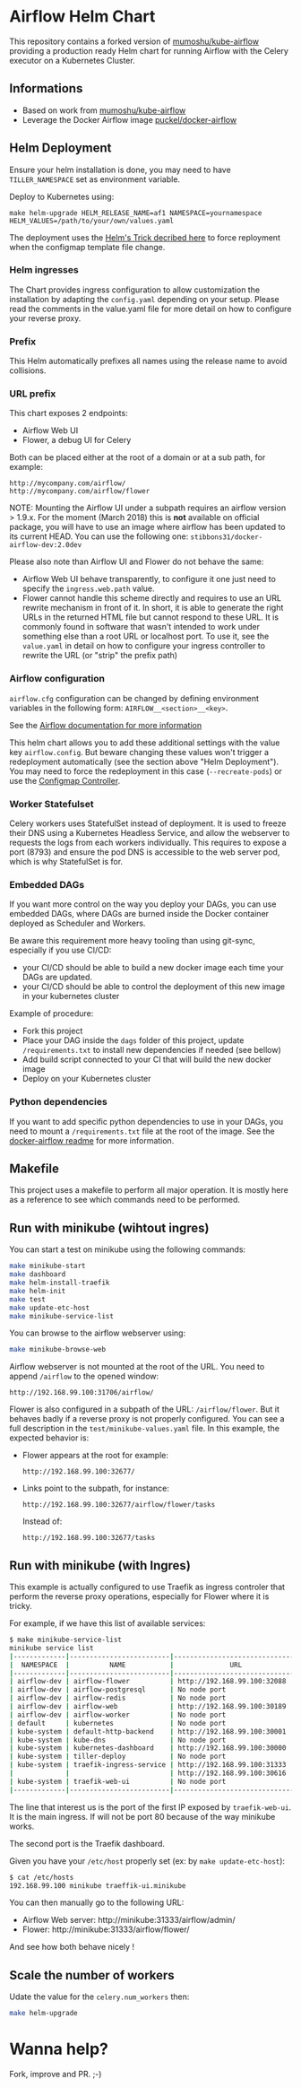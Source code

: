 # Airflow Helm Chart

This repository contains a forked version of 
[mumoshu/kube-airflow](https://github.com/mumoshu/kube-airflow) providing a production ready Helm
chart for running Airflow with the Celery executor on a Kubernetes Cluster.

## Informations

* Based on work from [mumoshu/kube-airflow](https://github.com/mumoshu/kube-airflow)
* Leverage the Docker Airflow image [puckel/docker-airflow](https://github.com/puckel/docker-airflow)

## Helm Deployment

Ensure your helm installation is done, you may need to have `TILLER_NAMESPACE` set as
environment variable.

Deploy to Kubernetes using:

    make helm-upgrade HELM_RELEASE_NAME=af1 NAMESPACE=yournamespace HELM_VALUES=/path/to/your/own/values.yaml

The deployment uses the
[Helm's Trick decribed here](https://github.com/kubernetes/helm/blob/master/docs/charts_tips_and_tricks.md#automatically-roll-deployments-when-configmaps-or-secrets-change)
to force reployment when the configmap template file change.

### Helm ingresses

The Chart provides ingress configuration to allow customization the installation by adapting
the `config.yaml` depending on your setup. Please read the comments in the value.yaml file for more
detail on how to configure your reverse proxy.

### Prefix

This Helm automatically prefixes all names using the release name to avoid collisions.

### URL prefix

This chart exposes 2 endpoints:

- Airflow Web UI
- Flower, a debug UI for Celery

Both can be placed either at the root of a domain or at a sub path, for example:

```
http://mycompany.com/airflow/
http://mycompany.com/airflow/flower
```

NOTE: Mounting the Airflow UI under a subpath requires an airflow version > 1.9.x. For the moment
(March 2018) this is **not** available on official package, you will have to use an image where 
airflow has been updated to its current HEAD. You can use the following one: 
`stibbons31/docker-airflow-dev:2.0dev`

Please also note than Airflow UI and Flower do not behave the same:

- Airflow Web UI behave transparently, to configure it one just need to specify the `ingress.web.path` value.
- Flower cannot handle this scheme directly and requires to use an URL rewrite mechanism in front of it. In short, it is able to generate the right URLs in the returned HTML file but cannot respond to these URL. It is commonly found in software that wasn't intended to work under something else than a root URL or localhost port. To use it, see the `value.yaml` in detail on how to configure your ingress controller to rewrite the URL (or "strip" the prefix path)

### Airflow configuration

`airflow.cfg` configuration can be changed by defining environment variables in the following form:
`AIRFLOW__<section>__<key>`.

See the
[Airflow documentation for more information](http://airflow.readthedocs.io/en/latest/configuration.html?highlight=__CORE__#setting-configuration-options)

This helm chart allows you to add these additional settings with the value key `airflow.config`.
But beware changing these values won't trigger a redeployment automatically (see the section above
"Helm Deployment"). You may need to force the redeployment in this case (`--recreate-pods`) or
use the [Configmap Controller](https://github.com/fabric8io/configmapcontroller/).

### Worker Statefulset

Celery workers uses StatefulSet instead of deployment.
It is used to freeze their DNS using a Kubernetes Headless Service, and allow the webserver to
requests the logs from each workers individually.
This requires to expose a port (8793) and ensure the pod DNS is accessible to the web server pod,
which is why StatefulSet is for.

### Embedded DAGs

If you want more control on the way you deploy your DAGs, you can use embedded DAGs, where DAGs
are burned inside the Docker container deployed as Scheduler and Workers.

Be aware this requirement more heavy tooling than using git-sync, especially if you use CI/CD:

- your CI/CD should be able to build a new docker image each time your DAGs are updated.
- your CI/CD should be able to control the deployment of this new image in your kubernetes cluster

Example of procedure:

- Fork this project
- Place your DAG inside the `dags` folder of this project, update `/requirements.txt` to
  install new dependencies if needed (see bellow)
- Add build script connected to your CI that will build the new docker image
- Deploy on your Kubernetes cluster

### Python dependencies

If you want to add specific python dependencies to use in your DAGs, you need to mount a
`/requirements.txt` file at the root of the image.
See the
[docker-airflow readme](https://github.com/puckel/docker-airflow#install-custom-python-package) for
more information.

## Makefile

This project uses a makefile to perform all major operation. It is mostly here as a reference to
see which commands need to be performed.

## Run with minikube (wihtout ingres)

You can start a test on minikube using the following commands:

```bash
make minikube-start
make dashboard
make helm-install-traefik
make helm-init
make test
make update-etc-host
make minikube-service-list
```

You can browse to the airflow webserver using:

```bash
make minikube-browse-web
```

Airflow webserver is not mounted at the root of the URL. You need to append `/airflow` to the 
opened window:

```
http://192.168.99.100:31706/airflow/
```

Flower is also configured in a subpath of the URL: `/airflow/flower`. But it behaves badly if a
reverse proxy is not properly configured. You can see a full description in the
`test/minikube-values.yaml` file. 
In this example, the expected behavior is:

- Flower appears at the root for example:
  
  ```
  http://192.168.99.100:32677/
  ``` 

- Links point to the subpath, for instance:

  ```
  http://192.168.99.100:32677/airflow/flower/tasks
  ```

  Instead of:
  
  ```
  http://192.168.99.100:32677/tasks
  ```

## Run with minikube (with Ingres)

This example is actually configured to use Traefik as ingress controler that perform the reverse 
proxy operations, especially for Flower where it is tricky.

For example, if we have this list of available services:

```bash
$ make minikube-service-list
minikube service list
|-------------|-------------------------|--------------------------------|
|  NAMESPACE  |          NAME           |              URL               |
|-------------|-------------------------|--------------------------------|
| airflow-dev | airflow-flower          | http://192.168.99.100:32088    |
| airflow-dev | airflow-postgresql      | No node port                   |
| airflow-dev | airflow-redis           | No node port                   |
| airflow-dev | airflow-web             | http://192.168.99.100:30189    |
| airflow-dev | airflow-worker          | No node port                   |
| default     | kubernetes              | No node port                   |
| kube-system | default-http-backend    | http://192.168.99.100:30001    |
| kube-system | kube-dns                | No node port                   |
| kube-system | kubernetes-dashboard    | http://192.168.99.100:30000    |
| kube-system | tiller-deploy           | No node port                   |
| kube-system | traefik-ingress-service | http://192.168.99.100:31333    |
|             |                         | http://192.168.99.100:30616    |
| kube-system | traefik-web-ui          | No node port                   |
|-------------|-------------------------|--------------------------------|
```

The line that interest us is the port of the first IP exposed by `traefik-web-ui`. It is the
main ingress. If will not be port 80 because of the way minikube works.

The second port is the Traefik dashboard.

Given you have your `/etc/host` properly set (ex: by `make update-etc-host`):

```bash
$ cat /etc/hosts
192.168.99.100 minikube traeffik-ui.minikube
```

You can then manually go to the following URL:

- Airflow Web server: http://minikube:31333/airflow/admin/
- Flower: http://minikube:31333/airflow/flower/

And see how both behave nicely !

## Scale the number of workers

Udate the value for the `celery.num_workers` then:

```bash
make helm-upgrade
```

# Wanna help?

Fork, improve and PR. ;-)
